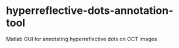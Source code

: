 # hyperreflective-dots-annotation-tool
Matlab GUI for annotating hyperreflective dots on OCT images
